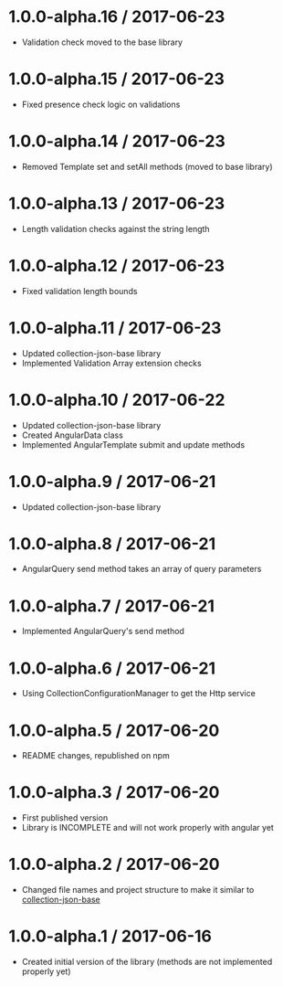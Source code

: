 1.0.0-alpha.16 / 2017-06-23
==================

* Validation check moved to the base library

1.0.0-alpha.15 / 2017-06-23
==================

* Fixed presence check logic on validations

1.0.0-alpha.14 / 2017-06-23
==================

* Removed Template set and setAll methods (moved to base library)

1.0.0-alpha.13 / 2017-06-23
==================

* Length validation checks against the string length

1.0.0-alpha.12 / 2017-06-23
==================

* Fixed validation length bounds

1.0.0-alpha.11 / 2017-06-23
==================

* Updated collection-json-base library
* Implemented Validation Array extension checks

1.0.0-alpha.10 / 2017-06-22
==================

* Updated collection-json-base library
* Created AngularData class
* Implemented AngularTemplate submit and update methods

1.0.0-alpha.9 / 2017-06-21
==================

* Updated collection-json-base library

1.0.0-alpha.8 / 2017-06-21
==================

* AngularQuery send method takes an array of query parameters

1.0.0-alpha.7 / 2017-06-21
==================

* Implemented AngularQuery's send method

1.0.0-alpha.6 / 2017-06-21
==================

* Using CollectionConfigurationManager to get the Http service

1.0.0-alpha.5 / 2017-06-20
==================

* README changes, republished on npm

1.0.0-alpha.3 / 2017-06-20
==================

* First published version
* Library is INCOMPLETE and will not work properly with angular yet

1.0.0-alpha.2 / 2017-06-20
==================

* Changed file names and project structure to make it similar to [collection-json-base](https://github.com/avatao/collection-json-base)

1.0.0-alpha.1 / 2017-06-16
==================

* Created initial version of the library (methods are not implemented properly yet)